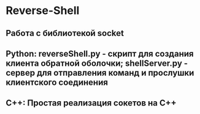 # Reverse-Shell
## Работа с библиотекой socket
## Python: reverseShell.py - скрипт для создания клиента обратной оболочки; shellServer.py - сервер для отправления команд и прослушки клиентского соединения
## C++: Простая реализация сокетов на C++
